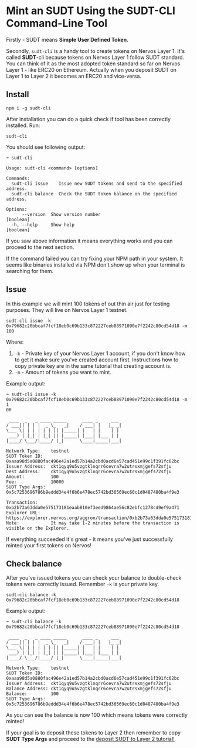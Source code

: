 # Mint an SUDT Using the SUDT-CLI Command-Line Tool

Firstly - SUDT means **Simple User Defined Token**.

Secondly, `sudt-cli` is a handy tool to create tokens on Nervos Layer 1. It's called **SUDT**-cli because tokens on Nervos Layer 1 follow SUDT standard. You can think of it as the most adopted token standard so far on Nervos Layer 1 - like ERC20 on Ethereum. Actually when you deposit SUDT on Layer 1 to Layer 2 it becomes an ERC20 and vice-versa.

## Install

```
npm i -g sudt-cli
```

After installation you can do a quick check if tool has been correctly installed. Run:
```
sudt-cli
```

You should see following output:
```
➜ sudt-cli

Usage: sudt-cli <command> [options]

Commands:
  sudt-cli issue    Issue new SUDT tokens and send to the specified address.
  sudt-cli balance  Check the SUDT token balance on the specified address.

Options:
      --version  Show version number                                   [boolean]
  -h, --help     Show help                                             [boolean]
```

If you saw above information it means everything works and you can proceed to the next section.

If the command failed you can try fixing your NPM path in your system. It seems like binaries installed via NPM don't show up when your terminal is searching for them.

## Issue

In this example we will mint 100 tokens of out thin air just for testing purposes. They will live on Nervos Layer 1 testnet.

```
sudt-cli issue -k 0x79682c20bbcaf7fcf18eb0c69b133c872227ceb88971090e7f2242c80cd54d18 -m 100
```

Where:
1. `-k` - Private key of your Nervos Layer 1 account, if you don't know how to get it make sure you've created account first. Instructions how to copy private key are in the same tutorial that creating account is.
2. `-m` - Amount of tokens you want to mint.

Example output:
```
➜ sudt-cli issue -k 0x79682c20bbcaf7fcf18eb0c69b133c872227ceb88971090e7f2242c80cd54d18 -m 1
00

 ____  _   _ ____ _____      ____ _     ___
/ ___|| | | |  _ \_   _|    / ___| |   |_ _|
\___ \| | | | | | || |_____| |   | |    | |
 ___) | |_| | |_| || |_____| |___| |___ | |
|____/ \___/|____/ |_|      \____|_____|___|

Network Type:    testnet
SUDT Token ID:   0xaaa98d5a0880fac496e42a1ed57b14a2cbd0acd6e57cad451e99c1f391fc62bc
Issuer Address:  ckt1qyq9u5vzgtklnqrr6cevra7w2utrsxmjgefs72sfju
Dest Address:    ckt1qyq9u5vzgtklnqrr6cevra7w2utrsxmjgefs72sfju
Amount:          100
Fee:             10000
SUDT Type Args:  0x5c7253696786b9eddd34e4f6b6e478ec5742bd36569ec60c1d0487480ba4f9e3

Transaction:     0xb2b73a63dda0e575173181eaab810ef3eed9864ae56c82ebfc1278cd9ef9a471
Explorer URL:    https://explorer.nervos.org/aggron/transaction/0xb2b73a63dda0e575173181eaab810ef3eed9864ae56c82ebfc1278cd9ef9a471
Note:            It may take 1-2 minutes before the transaction is visible on the Explorer.
```

If everything succeeded it's great - it means you've just successfully minted your first tokens on Nervos!

## Check balance

After you've issued tokens you can check your balance to double-check tokens were correctly issued. Remember `-k` is your private key.

```
sudt-cli balance -k 0x79682c20bbcaf7fcf18eb0c69b133c872227ceb88971090e7f2242c80cd54d18
```

Example output:

```
➜ sudt-cli balance -k 0x79682c20bbcaf7fcf18eb0c69b133c872227ceb88971090e7f2242c80cd54d18

 ____  _   _ ____ _____      ____ _     ___
/ ___|| | | |  _ \_   _|    / ___| |   |_ _|
\___ \| | | | | | || |_____| |   | |    | |
 ___) | |_| | |_| || |_____| |___| |___ | |
|____/ \___/|____/ |_|      \____|_____|___|

Network Type:    testnet
SUDT Token ID:   0xaaa98d5a0880fac496e42a1ed57b14a2cbd0acd6e57cad451e99c1f391fc62bc
Issuer Address:  ckt1qyq9u5vzgtklnqrr6cevra7w2utrsxmjgefs72sfju
Balance Address: ckt1qyq9u5vzgtklnqrr6cevra7w2utrsxmjgefs72sfju
Balance:         100
SUDT Type Args:  0x5c7253696786b9eddd34e4f6b6e478ec5742bd36569ec60c1d0487480ba4f9e3
```

As you can see the balance is now 100 which means tokens were correctly minted!

If your goal is to deposit these tokens to Layer 2 then remember to copy **SUDT Type Args** and proceed to the [deposit SUDT to Layer 2 tutorial!](../tasks/4.issue.sudt.deposit.md)